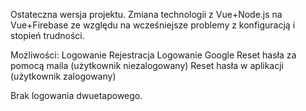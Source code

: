 Ostateczna wersja projektu. Zmiana technologii z Vue+Node.js na Vue+Firebase ze względu na wcześniejsze problemy z konfiguracją i stopień trudności.

Możliwości:
Logowanie
Rejestracja
Logowanie Google
Reset hasła za pomocą maila (użytkownik niezalogowany)
Reset hasła w aplikacji (użytkownik zalogowany)

Brak logowania dwuetapowego.
